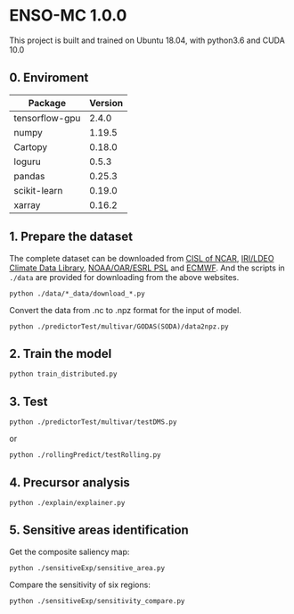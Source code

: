 # ENSO-MC 1.0.0
This project is built and trained on Ubuntu 18.04, with python3.6 and CUDA 10.0
## 0. Enviroment
| Package  | Version |
| ------------- | ------------- |
| tensorflow-gpu  | 2.4.0  |
| numpy  | 1.19.5  |
| Cartopy  | 0.18.0  |
| loguru  | 0.5.3  |
| pandas  | 0.25.3  |
| scikit-learn  | 0.19.0  |
| xarray  | 0.16.2  |

## 1. Prepare the dataset
The complete dataset can be downloaded from [CISL of NCAR](https://rda.ucar.edu/datasets/ds277.3/), [IRI/LDEO Climate Data Library](https://iridl.ldeo.columbia.edu/SOURCES/.CARTON-GIESE/.SODA/.v2p2p4/), [NOAA/OAR/ESRL PSL](https://psl.noaa.gov/data/gridded/) and [ECMWF](https://apps.ecmwf.int/datasets/data/interim-full-moda/levtype=sfc/).
And the scripts in `./data` are provided for downloading from the above websites.
```
python ./data/*_data/download_*.py
```
Convert the data from .nc to .npz format for the input of model.
```
python ./predictorTest/multivar/GODAS(SODA)/data2npz.py
```

## 2. Train the model
```
python train_distributed.py
```

## 3. Test
```
python ./predictorTest/multivar/testDMS.py
```
or
```
python ./rollingPredict/testRolling.py
```

## 4. Precursor analysis
```
python ./explain/explainer.py
```

## 5. Sensitive areas identification
Get the composite saliency map:
```
python ./sensitiveExp/sensitive_area.py
```
Compare the sensitivity of six regions:
```
python ./sensitiveExp/sensitivity_compare.py
```


